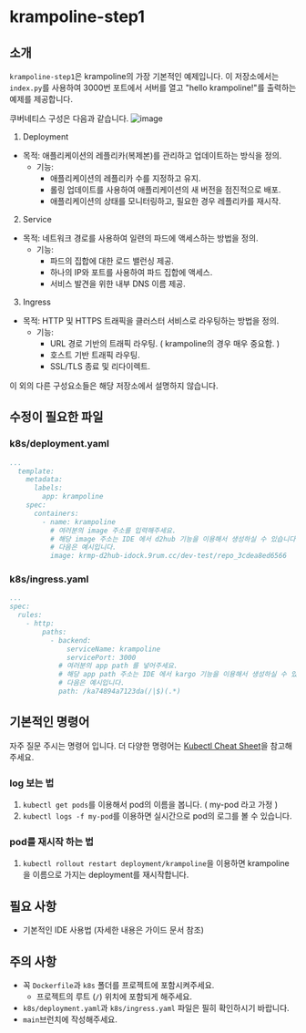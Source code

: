 # krampoline-step1

## 소개

`krampoline-step1`은 krampoline의 가장 기본적인 예제입니다. 
이 저장소에서는 `index.py`를 사용하여 3000번 포트에서 서버를 열고 "hello krampoline!"를 출력하는 예제를 제공합니다.


쿠버네티스 구성은 다음과 같습니다.
![image](https://github.com/MonoKim01/krampoline-step1/assets/85483855/248fb708-aa34-446b-9d0c-8bb30c9bc5f4)

1. Deployment
  - 목적: 애플리케이션의 레플리카(복제본)를 관리하고 업데이트하는 방식을 정의.
    - 기능:
      - 애플리케이션의 레플리카 수를 지정하고 유지.
      - 롤링 업데이트를 사용하여 애플리케이션의 새 버전을 점진적으로 배포.
      - 애플리케이션의 상태를 모니터링하고, 필요한 경우 레플리카를 재시작.
2. Service
  - 목적: 네트워크 경로를 사용하여 일련의 파드에 액세스하는 방법을 정의.
    - 기능:
      - 파드의 집합에 대한 로드 밸런싱 제공.
      - 하나의 IP와 포트를 사용하여 파드 집합에 액세스.
      - 서비스 발견을 위한 내부 DNS 이름 제공.
3. Ingress
  - 목적: HTTP 및 HTTPS 트래픽을 클러스터 서비스로 라우팅하는 방법을 정의.
    - 기능:
      - URL 경로 기반의 트래픽 라우팅. ( krampoline의 경우 매우 중요함. )
      - 호스트 기반 트래픽 라우팅.
      - SSL/TLS 종료 및 리다이렉트.

이 외의 다른 구성요소들은 해당 저장소에서 설명하지 않습니다.

## 수정이 필요한 파일

### k8s/deployment.yaml
```yaml
...
  template:
    metadata:
      labels:
        app: krampoline
    spec:
      containers:
        - name: krampoline
          # 여러분의 image 주소를 입력해주세요.
          # 해당 image 주소는 IDE 에서 d2hub 기능을 이용해서 생성하실 수 있습니다.
          # 다음은 예시입니다.
          image: krmp-d2hub-idock.9rum.cc/dev-test/repo_3cdea8ed6566

```

### k8s/ingress.yaml
```yaml
...
spec:
  rules:
    - http:
        paths:
          - backend:
              serviceName: krampoline
              servicePort: 3000
            # 여러분의 app path 를 넣어주세요.
            # 해당 app path 주소는 IDE 에서 kargo 기능을 이용해서 생성하실 수 있습니다.
            # 다음은 예시입니다.
            path: /ka74894a7123da(/|$)(.*)

```

## 기본적인 명령어
자주 질문 주시는 명령어 입니다. 더 다양한 명령어는 [Kubectl Cheat Sheet](https://kubernetes.io/docs/reference/kubectl/cheatsheet/)을 참고해주세요.

### log 보는 법
1. `kubectl get pods`를 이용해서 pod의 이름을 봅니다. ( my-pod 라고 가정 )
2. `kubectl logs -f my-pod`를 이용하면 실시간으로 pod의 로그를 볼 수 있습니다.

### pod를 재시작 하는 법
1. `kubectl rollout restart deployment/krampoline`을 이용하면 krampoline을 이름으로 가지는 deployment를 재시작합니다.


## 필요 사항

- 기본적인 IDE 사용법 (자세한 내용은 가이드 문서 참조)

## 주의 사항

- 꼭 `Dockerfile`과 `k8s` 폴더를 프로젝트에 포함시켜주세요.
  - 프로젝트의 루트 (`/`) 위치에 포함되게 해주세요.
- `k8s/deployment.yaml`과 `k8s/ingress.yaml` 파일은 필히 확인하시기 바랍니다.
- `main`브런치에 작성해주세요.
